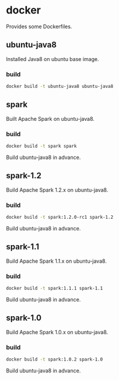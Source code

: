# docker

Provides some Dockerfiles.

## ubuntu-java8

Installed Java8 on ubuntu base image.

### build

```bash
docker build -t ubuntu-java8 ubuntu-java8
```

## spark

Built Apache Spark on ubuntu-java8.

### build

```bash
docker build -t spark spark
```

Build ubuntu-java8 in advance.

## spark-1.2

Build Apache Spark 1.2.x on ubuntu-java8.

### build

```bash
docker build -t spark:1.2.0-rc1 spark-1.2
```

Build ubuntu-java8 in advance.

## spark-1.1

Build Apache Spark 1.1.x on ubuntu-java8.

### build

```bash
docker build -t spark:1.1.1 spark-1.1
```

Build ubuntu-java8 in advance.

## spark-1.0

Build Apache Spark 1.0.x on ubuntu-java8.

### build

```bash
docker build -t spark:1.0.2 spark-1.0
```

Build ubuntu-java8 in advance.
